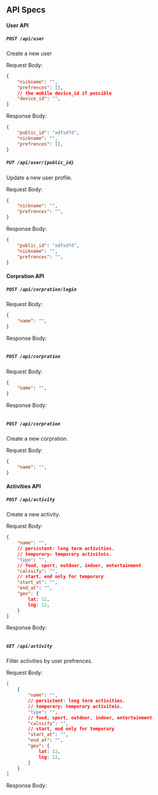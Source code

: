 ## API Specs

#### User API

##### `POST /api/user`

Create a new user

Request Body:
```json
{
	"nickname": "",
	"prefrences": [],
	// the mobile device_id if possible
	"device_id": "",
}
```

Response Body:
```json
{
	"public_id": "xdfsdfd",
	"nickname": "",
	"prefrences": [],
}
```

##### `PUT /api/user/{public_id}`

Update a new user profile.

Request Body:
```json
{
	"nickname": "",
	"prefrences": "",
}
```

Response Body:
```json
{
	"public_id": "xdfsdfd",
	"nickname": "",
	"prefrences": "",
}
```

#### Corpration API

##### `POST /api/corpration/login`

Request Body:
```json
{
	"name": "",
}
```

Response Body:
```
```

##### `POST /api/corpration`

Request Body:
```json
{
	"name": "",
}
```

Response Body:
```
```

##### `POST /api/corpration`

Create a new corpration.

Request Body:
```json
{
	"name": "",
}
```

#### Activities API

##### `POST /api/activity`

Create a new activity.

Request Body:
```json
{
	"name": "",
	// persistent: long term activities.
	// temporary: temporary activiteis.
	"type": "",
	// food, sport, outdoor, indoor, entertainment
	"calssify": "",
	// start, end only for temporary
	"start_at": "",
	"end_at": "",
	"geo": {
		lat: 12,
		lng: 12,
	}
}
```

Response Body:
```
```

##### `GET /api/activity`

Filter activities by user prefrences.

Request Body:
```json
[
	{
		"name": "",
		// persistent: long term activities.
		// temporary: temporary activiteis.
		"type": "",
		// food, sport, outdoor, indoor, entertainment
		"calssify": "",
		// start, end only for temporary
		"start_at": "",
		"end_at": "",
		"geo": {
			lat: 12,
			lng: 12,
		}
	}
]
```

Response Body:
```
```
